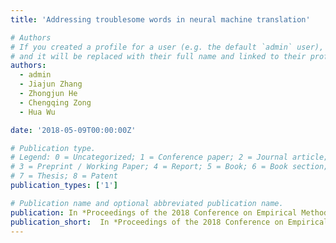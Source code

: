 ```yaml
---
title: 'Addressing troublesome words in neural machine translation'

# Authors
# If you created a profile for a user (e.g. the default `admin` user), write the username (folder name) here
# and it will be replaced with their full name and linked to their profile.
authors:
  - admin
  - Jiajun Zhang 
  - Zhongjun He 
  - Chengqing Zong 
  - Hua Wu

date: '2018-05-09T00:00:00Z'

# Publication type.
# Legend: 0 = Uncategorized; 1 = Conference paper; 2 = Journal article;
# 3 = Preprint / Working Paper; 4 = Report; 5 = Book; 6 = Book section;
# 7 = Thesis; 8 = Patent
publication_types: ['1']

# Publication name and optional abbreviated publication name.
publication: In *Proceedings of the 2018 Conference on Empirical Methods in Natural Language Processing (EMNLP 2018)*
publication_short:  In *Proceedings of the 2018 Conference on Empirical Methods in Natural Language Processing (EMNLP 2018)*
---
```



